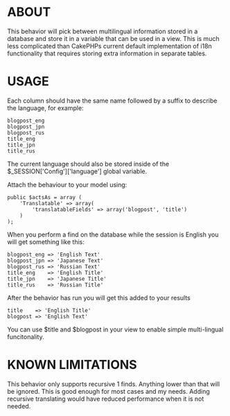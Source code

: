 ABOUT
===========

This behavior will pick between multilingual information stored in a database and
store it in a variable that can be used in a view. This is much less complicated than
CakePHPs current default implementation of i18n functionality that requires storing
extra information in separate tables.

USAGE 
============

Each column should have the same name followed by a suffix to describe the language, 
for example:

	blogpost_eng
	blogpost_jpn
	blogpost_rus
	title_eng
	title_jpn
	title_rus

The current language should also be stored inside of the $_SESSION['Config']['language']
global variable.

Attach the behaviour to your model using:

	public $actsAs = array (
		'Translatable' => array(
			'translatableFields' => array('blogpost', 'title')
		)
	); 

When you perform a find on the database while the session is English you will get 
something like this:

	blogpost_eng => 'English Text'
	blogpost_jpn => 'Japanese Text'
	blogpost_rus => 'Russian Text'
	title_eng    => 'English Title'
	title_jpn    => 'Japanese Title'
	title_rus    => 'Russian Title'

After the behavior has run you will get this added to your results

	title    => 'English Title'
	blogpost => 'English Text'

You can use $title and $blogpost in your view to enable simple multi-lingual funcitonality.

KNOWN LIMITATIONS
=======

This behavior only supports recursive 1 finds. Anything lower than that will be ignored.
This is good enough for most cases and my needs. Adding recursive translating would have
reduced performance when it is not needed. 

